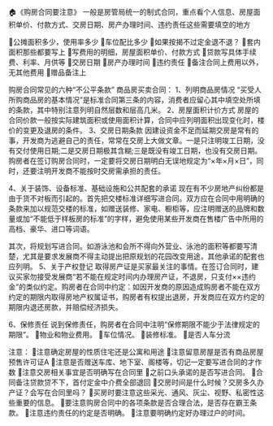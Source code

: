  🏠《购房合同要注意》
  一般是房管局统一的制式合同，重点看个人信息、房屋面积单价、付款方式、交房日期、房产办理时间、违约责任这些需要填空的地方

🌟公摊面积多少，使用率多少
🌟车位配比多少
🌟如果按揭不过定金退不退？
🌟套内面积那些都要写上
🌟写费用的明细，房屋面积单价、付款方式
🌟贷款写具体手续费、利率、月供等
🌟交房日期
🌟房产办理时间
🌟违约责任
🌟备注合同上费用以外，无其他费用
🌟赠品备注上


购房合同常见的六种“不公平条款”
商品房买卖合同：
1、列明商品房情况
“买受人所购商品房的基本情况”是标准合同第三条的内容，消费者应留心其中填空处所填的条款，其中特别注意列明自然层数和层高几米。
2、房屋面积计价方式
房屋的合同价款一般按实际建筑面积或使用面积计算，合同中应列明面积出现变化时，楼价的变更及退房的条件。
3、交房日期条款
因建设资金不足而延期交房是常有的事，开发商为逃避自己的责任，常常在交房上大做文章。一是只注明竣工日期，没有交付使用日期;二是交房日期极其含糊;三是既没有竣工日期，也没有交房日期。购房者在签订购房合同时，一定要将交房日期明白无误地规定为“×年×月×日”，同时，还要注明开发商不能按时交房需承担的责任。

4、关于装饰、设备标准、基础设施和公共配套的承诺
现在有不少房地产纠纷都是由于货不对板而引起的。首先把交楼标准详细写进合同。双方应在合同中用明确的条款来加以规范交楼的标准，如赠送装修、家电、橱柜等，应注明赠送的品牌和数量或加“不能低于样板房的标准”的字样，避免使用某些开发商在售楼广告中所用的高档、豪华、进口等词语。

其次，将规划写进合同。如游泳池和会所不得向外营业、泳池的面积等都要写清楚，尤其是要求发展商不得主动提出把原规划的花园改变用途，其他承诺的配套也应列明。
5、关于产权登记
取得房产证是买家最关注的事情。在签订合同时，建议买家勿接受发展商“若不能在规定时间内办理房产证，不退房，只支付××违约金”的类似约定。购房者在合同中约定：如因开发商的原因造成购房者不能在双方约定的期限内取得房地产权属证书，购房者有权提出退房，开发商应在双方约定的期限内退还房款，并赔偿经济损失。

6、保修责任
说到保修责任，购房者在合同中注明“保修期限不能少于法律规定的期限”。
🌟物业和物业费用。
🌟车位情况。
🌟装修标准。
🌟是否人车分流



注意：
🌟注意确定房屋的性质住宅还是公寓和用途
🌟注意留意房屋是否有商品房屋预售许可证A
🌟注意是否赠送车库、地下室、阁楼等，切记一定要写进合同的才作数
🌟注意交房相关事宜是否明确写在合同里
🌟之前口头承诺的是否写进合同。
🌟合同备注贷款贷不下，首付定金中介费全部退回
🌟交房时间是什么时候？交房多久办产证？会写在合同里吗？
🌟买房时要注意这些采光、通风、灰尘、视野、私密性这些重要的信息。
🌟要注意购房合同中的各项条款是否合理合法，是否存在霸王条款。
🌟注意违约责任的约定是否明确。
🌟注意要明确约定好办理过户的时间。
